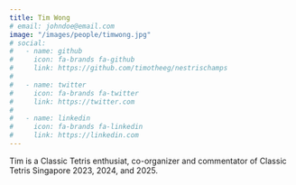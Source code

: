 ```yaml
---
title: Tim Wong
# email: johndoe@email.com
image: "/images/people/timwong.jpg"
# social:
#   - name: github
#     icon: fa-brands fa-github
#     link: https://github.com/timotheeg/nestrischamps
# 
#   - name: twitter
#     icon: fa-brands fa-twitter
#     link: https://twitter.com
# 
#   - name: linkedin
#     icon: fa-brands fa-linkedin
#     link: https://linkedin.com
---
```


Tim is a Classic Tetris enthusiat, co-organizer and commentator of Classic Tetris Singapore 2023, 2024, and 2025.
